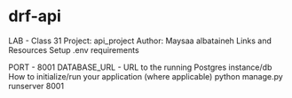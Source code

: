 # drf-api
LAB - Class 31
Project: api_project
Author: Maysaa albataineh
Links and Resources
Setup .env requirements

PORT - 8001 DATABASE_URL - URL to the running Postgres instance/db How to initialize/run your application (where applicable) python manage.py runserver 8001